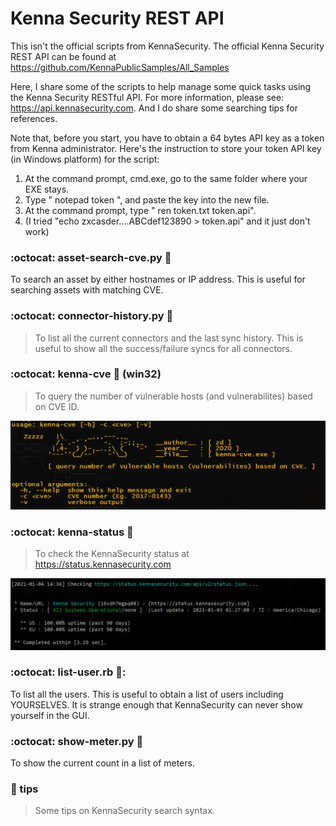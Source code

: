 # Kenna Security REST API

This isn't the official scripts from KennaSecurity. The official Kenna Security REST API can be found at https://github.com/KennaPublicSamples/All_Samples

Here, I share some of the scripts to help manage some quick tasks using the Kenna Security RESTful API. For more information, please see: https://api.kennasecurity.com. And I do share some searching tips for references.

Note that, before you start, you have to obtain a 64 bytes API key as a token from Kenna administrator. Here's the instruction to store your token API key (in Windows platform) for the script:
1. At the command prompt, cmd.exe, go to the same folder where your EXE stays.
2. Type " notepad token ", and paste the key into the new file.
3. At the command prompt, type " ren token.txt token.api".
4. (I tried "echo zxcasder....ABCdef123890 > token.api" and it just don't work)


### :octocat: asset-search-cve.py :snake:
To search an asset by either hostnames or IP address. This is useful for searching assets with matching CVE. 

### :octocat: connector-history.py :snake:
> To list all the current connectors and the last sync history. This is useful to show all the success/failure syncs for all connectors.

### :octocat: kenna-cve :snake: (win32)
> To query the number of vulnerable hosts (and vulnerabilites) based on CVE ID.

![kenna-cve-win.exe](screenshots/kenna-cve.png)

### :octocat: kenna-status :snake:
> To check the KennaSecurity status at https://status.kennasecurity.com

![kenna-status.py](screenshots/kenna-status.png)

### :octocat: list-user.rb :gem::
To list all the users. This is useful to obtain a list of users including YOURSELVES. It is strange enough that KennaSecurity can never show yourself in the GUI.

### :octocat: show-meter.py :snake:
To show the current count in a list of meters.

### :open_file_folder: tips
> Some tips on KennaSecurity search syntax.


